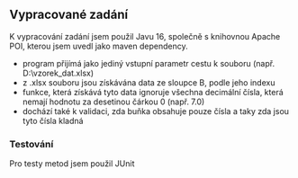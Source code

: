 ## Vypracované zadání
K vypracování zadání jsem použil Javu 16, společně s knihovnou Apache POI, kterou jsem uvedl jako maven dependency.
- program přijímá jako jediný vstupní parametr cestu k souboru (např. D:\vzorek_dat.xlsx)
- z .xlsx souboru jsou získávána data ze sloupce B, podle jeho indexu
- funkce, která získává tyto data ignoruje všechna decimální čísla, která nemají hodnotu za desetinou čárkou 0 (např. 7.0)
- dochází také k validaci, zda buňka obsahuje pouze čísla a taky zda jsou tyto čísla kladná

### Testování
Pro testy metod jsem použil JUnit
